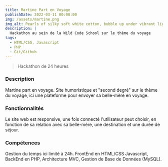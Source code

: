 ```yaml
---
title: Martine Part en Voyage
publishDate: 2022-03-11 00:00:00
img: /assets/martine.png
img_alt: Pearls of silky soft white cotton, bubble up under vibrant lighting
description: |
  Hackathon au sein de la Wild Code School sur le thème du voyage
tags:
  - HTML/CSS, Javascript
  - PHP
  - Git/Github
---
```


> Hackathon de 24 heures


### Description

Martine part en voyage.
Site humoristique et "second degré" sur le thème du voyage, ici une plateforme pour envoyer sa belle-mère en voyage.


### Fonctionnalités

Le site web est responsive, une fois connecté l'utilisateur peut choisir, en fonction 
de sa relation avec sa belle-mère, une destination et une durée de séjour.

### Compétences

Gestion du temps ici limité à 24h.
FrontEnd en HTML/CSS Javascript, BackEnd en PHP, Architecture MVC, Gestion de Base de Données (MySQL).
